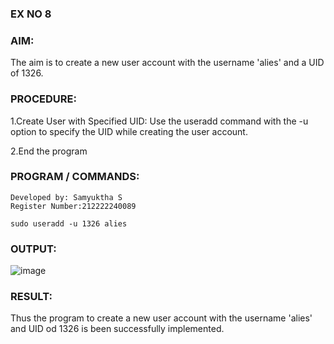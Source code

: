 ### EX NO 8

### AIM:

The aim is to create a new user account with the username 'alies' and a UID of 1326.

### PROCEDURE:

1.Create User with Specified UID:
Use the useradd command with the -u option to specify the UID while creating the user account.

2.End the program

### PROGRAM / COMMANDS:
```
Developed by: Samyuktha S
Register Number:212222240089
```
```
sudo useradd -u 1326 alies
```

### OUTPUT:
![image](https://github.com/SamyukthaSreenivasan/Create-a-User-Account/assets/119475703/dae67f37-dc2e-44c9-afc1-bc58138ac40f)

### RESULT:

Thus the program to create a new user account with the username 'alies' and UID od 1326 is been successfully implemented.

